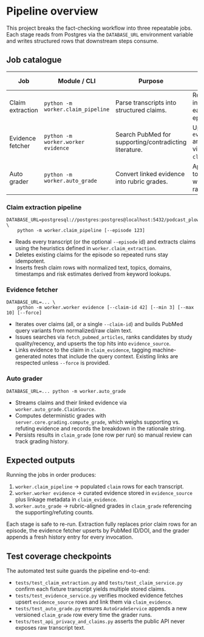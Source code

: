 # Pipeline overview

This project breaks the fact-checking workflow into three repeatable jobs. Each
stage reads from Postgres via the `DATABASE_URL` environment variable and writes
structured rows that downstream steps consume.

## Job catalogue

| Job | Module / CLI | Purpose | Primary outputs |
| --- | --- | --- | --- |
| Claim extraction | `python -m worker.claim_pipeline` | Parse transcripts into structured claims. | Replaces rows in `claim` for each processed episode. |
| Evidence fetcher | `python -m worker.worker evidence` | Search PubMed for supporting/contradicting literature. | Upserts rows in `evidence_source` and links them via `claim_evidence`. |
| Auto grader | `python -m worker.auto_grade` | Convert linked evidence into rubric grades. | Appends rows to `claim_grade` with `auto-v1` rationale. |

### Claim extraction pipeline

```
DATABASE_URL=postgresql://postgres:postgres@localhost:5432/podcast_plow \
    python -m worker.claim_pipeline [--episode 123]
```

* Reads every transcript (or the optional `--episode` id) and extracts claims
  using the heuristics defined in `worker.claim_extraction`.
* Deletes existing claims for the episode so repeated runs stay idempotent.
* Inserts fresh claim rows with normalized text, topics, domains, timestamps and
  risk estimates derived from keyword lookups.

### Evidence fetcher

```
DATABASE_URL=... \
    python -m worker.worker evidence [--claim-id 42] [--min 3] [--max 10] [--force]
```

* Iterates over claims (all, or a single `--claim-id`) and builds PubMed query
  variants from normalized/raw claim text.
* Issues searches via `fetch_pubmed_articles`, ranks candidates by study
  quality/recency, and upserts the top hits into `evidence_source`.
* Links evidence to the claim in `claim_evidence`, tagging machine-generated
  notes that include the query context. Existing links are respected unless
  `--force` is provided.

### Auto grader

```
DATABASE_URL=... python -m worker.auto_grade
```

* Streams claims and their linked evidence via `worker.auto_grade.ClaimSource`.
* Computes deterministic grades with `server.core.grading.compute_grade`, which
  weighs supporting vs. refuting evidence and records the breakdown in the
  rationale string.
* Persists results in `claim_grade` (one row per run) so manual review can track
  grading history.

## Expected outputs

Running the jobs in order produces:

1. `worker.claim_pipeline` → populated `claim` rows for each transcript.
2. `worker.worker evidence` → curated evidence stored in `evidence_source` plus
   linkage metadata in `claim_evidence`.
3. `worker.auto_grade` → rubric-aligned grades in `claim_grade` referencing the
   supporting/refuting counts.

Each stage is safe to re-run. Extraction fully replaces prior claim rows for an
episode, the evidence fetcher upserts by PubMed ID/DOI, and the grader appends a
fresh history entry for every invocation.

## Test coverage checkpoints

The automated test suite guards the pipeline end-to-end:

* `tests/test_claim_extraction.py` and `tests/test_claim_service.py` confirm each
  fixture transcript yields multiple stored claims.
* `tests/test_evidence_service.py` verifies mocked evidence fetches upsert
  `evidence_source` rows and link them via `claim_evidence`.
* `tests/test_auto_grade.py` ensures `AutoGradeService` appends a new
  versioned `claim_grade` row every time the grader runs.
* `tests/test_api_privacy_and_claims.py` asserts the public API never exposes
  raw transcript text.
